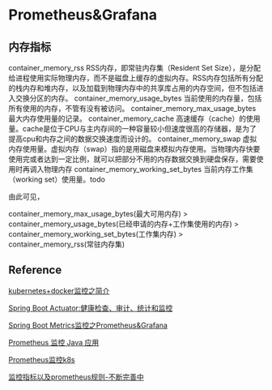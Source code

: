 # Prometheus&Grafana

## 内存指标

container_memory_rss
RSS内存，即常驻内存集（Resident Set Size），是分配给进程使用实际物理内存，而不是磁盘上缓存的虚拟内存。RSS内存包括所有分配的栈内存和堆内存，以及加载到物理内存中的共享库占用的内存空间，但不包括进入交换分区的内存。
container_memory_usage_bytes
当前使用的内存量，包括所有使用的内存，不管有没有被访问。
container_memory_max_usage_bytes
最大内存使用量的记录。
container_memory_cache
高速缓存（cache）的使用量。cache是位于CPU与主内存间的一种容量较小但速度很高的存储器，是为了提高cpu和内存之间的数据交换速度而设计的。
container_memory_swap
虚拟内存使用量。虚拟内存（swap）指的是用磁盘来模拟内存使用。当物理内存快要使用完或者达到一定比例，就可以把部分不用的内存数据交换到硬盘保存，需要使用时再调入物理内存
container_memory_working_set_bytes
当前内存工作集（working set）使用量。todo

由此可见，

container_memory_max_usage_bytes(最大可用内存) >
container_memory_usage_bytes(已经申请的内存+工作集使用的内存) >
container_memory_working_set_bytes(工作集内存) >
container_memory_rss(常驻内存集)

## Reference

[kubernetes+docker监控之简介](https://blog.csdn.net/ztsinghua/article/details/54580241)

[Spring Boot Actuator:健康检查、审计、统计和监控](https://bigjar.github.io/2018/08/19/Spring-Boot-Actuator-%E5%81%A5%E5%BA%B7%E6%A3%80%E6%9F%A5%E3%80%81%E5%AE%A1%E8%AE%A1%E3%80%81%E7%BB%9F%E8%AE%A1%E5%92%8C%E7%9B%91%E6%8E%A7/)

[Spring Boot Metrics监控之Prometheus&Grafana](https://bigjar.github.io/2018/08/19/Spring-Boot-Metrics%E7%9B%91%E6%8E%A7%E4%B9%8BPrometheus-Grafana/)

[Prometheus 监控 Java 应用](https://blog.csdn.net/qq_25934401/article/details/82185236)

[Prometheus监控k8s](https://www.jianshu.com/p/e76053b6f3f5)

[监控指标以及prometheus规则-不断完善中](http://www.bubuko.com/infodetail-3011545.html)